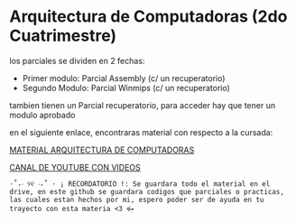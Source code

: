 # Arquitectura de Computadoras  (2do Cuatrimestre)

los parciales se dividen en 2 fechas:
* Primer modulo: Parcial Assembly (c/ un recuperatorio)
* Segundo Modulo: Parcial Winmips (c/ un recuperatorio)

tambien tienen un Parcial recuperatorio, para acceder hay que tener un modulo aprobado 

en el siguiente enlace, encontraras material con respecto a la cursada:

[MATERIAL ARQUITECTURA DE COMPUTADORAS](https://drive.google.com/drive/folders/1_nw1hwXOx8gOv5GTngrEAM-XOWI4JvV7?usp=sharing)

[CANAL DE YOUTUBE CON VIDEOS](https://www.youtube.com/@dulicito)


`⋅˚₊‧ ୨୧ ‧₊˚ ⋅ ¡ RECORDATORIO !: Se guardara todo el material en el drive, en este github se guardara codigos que parciales o practicas, las cuales estan hechos por mi, espero poder ser de ayuda en tu trayecto con esta materia <3 𖦹๋࣭⭑`
